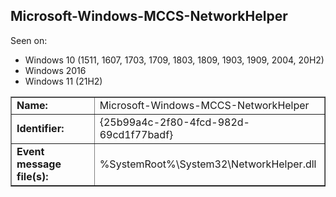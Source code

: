 ## Microsoft-Windows-MCCS-NetworkHelper

Seen on:
* Windows 10 (1511, 1607, 1703, 1709, 1803, 1809, 1903, 1909, 2004, 20H2)
* Windows 2016
* Windows 11 (21H2)

<table border="1" class="docutils">
  <tbody>
    <tr>
      <td><b>Name:</b></td>
      <td>Microsoft-Windows-MCCS-NetworkHelper</td>
    </tr>
    <tr>
      <td><b>Identifier:</b></td>
      <td>{25b99a4c-2f80-4fcd-982d-69cd1f77badf}</td>
    </tr>
    <tr>
      <td><b>Event message file(s):</b></td>
      <td>%SystemRoot%\System32\NetworkHelper.dll</td>
    </tr>
  </tbody>
</table>

&nbsp;

